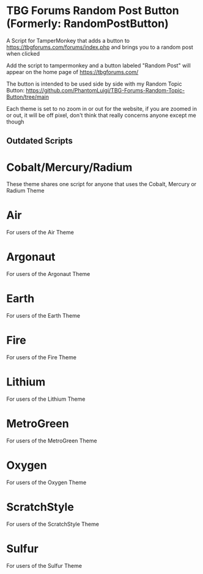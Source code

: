 # TBG Forums Random Post Button (Formerly: RandomPostButton)
A Script for TamperMonkey that adds a button to https://tbgforums.com/forums/index.php and brings you to a random post when clicked

Add the script to tampermonkey and a button labeled "Random Post" will appear on the home page of https://tbgforums.com/

The button is intended to be used side by side with my Random Topic Button: https://github.com/PhantomLuigi/TBG-Forums-Random-Topic-Button/tree/main

Each theme is set to no zoom in or out for the website, if you are zoomed in or out, it will be off pixel, don't think that really concerns anyone except me though

## Outdated Scripts
# Cobalt/Mercury/Radium
These theme shares one script for anyone that uses the Cobalt, Mercury or Radium Theme

# Air
For users of the Air Theme

# Argonaut
For users of the Argonaut Theme

# Earth
For users of the Earth Theme

# Fire
For users of the Fire Theme

# Lithium
For users of the Lithium Theme

# MetroGreen
For users of the MetroGreen Theme

# Oxygen
For users of the Oxygen Theme

# ScratchStyle
For users of the ScratchStyle Theme

# Sulfur
For users of the Sulfur Theme
